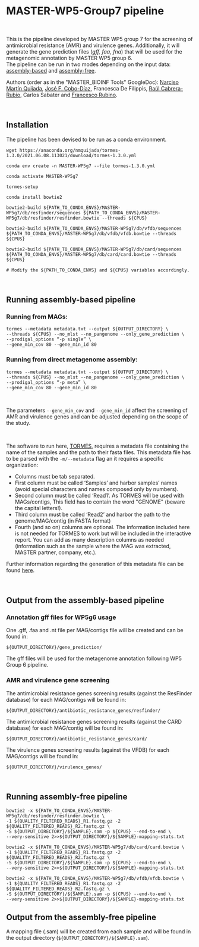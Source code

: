 # MASTER-WP5-Group7 pipeline  

<br>

This is the pipeline developed by MASTER WP5 group 7 for the screening of antimicrobial resistance (AMR) and virulence genes. Additionally, it will generate the gene prediction files (*gff, faa, fna*) that will be used for the metagenomic annotation by MASTER WP5 group 6.  
The pipeline can be run in two modes depending on the input data: [assembly-based](#running-assembly-based-pipeline) and [assembly-free](#running-assembly-free-pipeline).  

Authors (order as in the "MASTER_BIOINF Tools" GoogleDoc): [Narciso Martín Quijada](https://github.com/nmquijada), [José F. Cobo-Díaz](https://github.com/JoseCoboDiaz), Francesca De Filippis, [Raúl Cabrera-Rubio](https://github.com/RaulCR), Carlos Sabater and [Francesco Rubino](https://github.com/frubino).

<br>

## Installation

The pipeline has been devised to be run as a conda environment.

```
wget https://anaconda.org/nmquijada/tormes-1.3.0/2021.06.08.113021/download/tormes-1.3.0.yml 

conda env create -n MASTER-WP5g7 --file tormes-1.3.0.yml

conda activate MASTER-WP5g7

tormes-setup

conda install bowtie2

bowtie2-build ${PATH_TO_CONDA_ENVS}/MASTER-WP5g7/db/resfinder/sequences ${PATH_TO_CONDA_ENVS}/MASTER-WP5g7/db/resfinder/resfinder.bowtie --threads ${CPUS}

bowtie2-build ${PATH_TO_CONDA_ENVS}/MASTER-WP5g7/db/vfdb/sequences ${PATH_TO_CONDA_ENVS}/MASTER-WP5g7/db/vfdb/vfdb.bowtie --threads ${CPUS}

bowtie2-build ${PATH_TO_CONDA_ENVS}/MASTER-WP5g7/db/card/sequences ${PATH_TO_CONDA_ENVS}/MASTER-WP5g7/db/card/card.bowtie --threads ${CPUS}

# Modify the ${PATH_TO_CONDA_ENVS} and ${CPUS} variables accordingly.
```

<br>

## Running assembly-based pipeline

### Running from MAGs:

```
tormes --metadata metadata.txt --output ${OUTPUT_DIRECTORY} \
--threads ${CPUS} --no_mlst --no_pangenome --only_gene_prediction \
--prodigal_options “-p single” \
--gene_min_cov 80 --gene_min_id 80
```

### Running from direct metagenome assembly:

```
tormes --metadata metadata.txt --output ${OUTPUT_DIRECTORY} \
--threads ${CPUS} --no_mlst --no_pangenome --only_gene_prediction \
--prodigal_options “-p meta” \
--gene_min_cov 80 --gene_min_id 80
```

<br>

The parameters ```--gene_min_cov``` and ```--gene_min_id``` affect the screening of AMR and virulence genes and can be adjusted depending on the scope of the study.

<br>

The software to run here, [TORMES](https://github.com/nmquijada/tormes), requires a metadata file containing the name of the samples and the path to their fasta files. This metadata file has to be parsed with the ```-m/--metadata``` flag an it requires a specific organization:

- Columns must be tab separated.
- First column must be called ‘Samples’ and harbor samples’ names (avoid special characters and names composed only by numbers).
- Second column must be called ‘Read1’. As TORMES will be used with MAGs/contigs, This field has to contain the word "GENOME" (beware the capital letters!).
- Third column must be called ‘Read2’ and harbor the path to the genome/MAG/contig (in FASTA format)
- Fourth (and so on) columns are optional. The information included here is not needed for TORMES to work but will be included in the interactive report. You can add as many description columns as needed (information such as the sample where the MAG was extracted, MASTER partner, company, etc.).

Further information regarding the generation of this metadata file can be found [here](https://github.com/nmquijada/tormes#obligatory-options).

<br>

## Output from the assembly-based pipeline

### Annotation gff files for WP5g6 usage

One .gff, .faa and .nt file per MAG/contigs file will be created and can be found in:

```${OUTPUT_DIRECTORY}/gene_prediction/```

The gff files will be used for the metagenome annotation following WP5 Group 6 pipeline.

### AMR and virulence gene screening

The antimicrobial resistance genes screening results (against the ResFinder database) for each MAG/contigs will be found in: 

```${OUTPUT_DIRECTORY}/antibiotic_resistance_genes/resfinder/```

The antimicrobial resistance genes screening results (against the CARD database) for each MAG/contig will be found in:

```${OUTPUT_DIRECTORY}/antibiotic_resistance_genes/card/```

The virulence genes screening results (against the VFDB) for each MAG/contigs will be found in:

```${OUTPUT_DIRECTORY}/virulence_genes/```

<br>

## Running assembly-free pipeline

```
bowtie2 -x ${PATH_TO_CONDA_ENVS}/MASTER-WP5g7/db/resfinder/resfinder.bowtie \
-1 ${QUALITY_FILTERED_READS}_R1.fastq.gz -2 ${QUALITY_FILTERED_READS}_R2.fastq.gz \
-S ${OUTPUT_DIRECTORY}/${SAMPLE}.sam -p ${CPUS} --end-to-end \
--very-sensitive 2>>${OUTPUT_DIRECTORY}/${SAMPLE}-mapping-stats.txt

bowtie2 -x ${PATH_TO_CONDA_ENVS}/MASTER-WP5g7/db/card/card.bowtie \
-1 ${QUALITY_FILTERED_READS}_R1.fastq.gz -2 ${QUALITY_FILTERED_READS}_R2.fastq.gz \
-S ${OUTPUT_DIRECTORY}/${SAMPLE}.sam -p ${CPUS} --end-to-end \
--very-sensitive 2>>${OUTPUT_DIRECTORY}/${SAMPLE}-mapping-stats.txt

bowtie2 -x ${PATH_TO_CONDA_ENVS}/MASTER-WP5g7/db/vfdb/vfdb.bowtie \
-1 ${QUALITY_FILTERED_READS}_R1.fastq.gz -2 ${QUALITY_FILTERED_READS}_R2.fastq.gz \
-S ${OUTPUT_DIRECTORY}/${SAMPLE}.sam -p ${CPUS} --end-to-end \
--very-sensitive 2>>${OUTPUT_DIRECTORY}/${SAMPLE}-mapping-stats.txt
```

## Output from the assembly-free pipeline

A mapping file (.sam) will be created from each sample and will be found in the output directory (```${OUTPUT_DIRECTORY}/${SAMPLE}.sam```).
